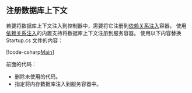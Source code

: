 ## <a name="register-the-database-context"></a>注册数据库上下文

若要将数据库上下文注入到控制器中，需要将它注册到[依赖关系注入](xref:fundamentals/dependency-injection)容器。 使用[依赖关系注入](xref:fundamentals/dependency-injection)的内置支持将数据库上下文注册到服务容器。 使用以下内容替换 Startup.cs 文件的内容：

[!code-csharp[Main](../../tutorials/first-web-api/sample/TodoApi/Startup.cs?highlight=2,4,12)]

前面的代码：

* 删除未使用的代码。
* 指定将内存数据库注入到服务容器中。
